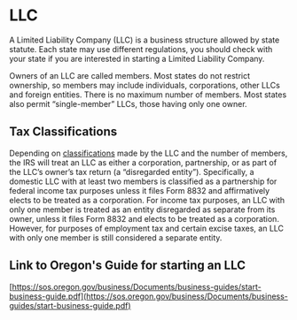 # LLC

A Limited Liability Company (LLC) is a business structure allowed by state statute. Each state may use different regulations, you should check with your state if you are interested in starting a Limited Liability Company.

Owners of an LLC are called members. Most states do not restrict ownership, so members may include individuals, corporations, other LLCs and foreign entities. There is no maximum number of members. Most states also permit “single-member” LLCs, those having only one owner.

## Tax Classifications

Depending on [classifications](tax_classification.md) made by the LLC and the number of members, the IRS will treat an LLC as either a corporation, partnership, or as part of the LLC’s owner’s tax return (a “disregarded entity”). Specifically, a domestic LLC with at least two members is classified as a partnership for federal income tax purposes unless it files Form 8832 and affirmatively elects to be treated as a corporation. For income tax purposes, an LLC with only one member is treated as an entity disregarded as separate from its owner, unless it files Form 8832 and elects to be treated as a corporation. However, for purposes of employment tax and certain excise taxes, an LLC with only one member is still considered a separate entity.

## Link to Oregon's Guide for starting an LLC

[https://sos.oregon.gov/business/Documents/business-guides/start-business-guide.pdf](https://sos.oregon.gov/business/Documents/business-guides/start-business-guide.pdf)